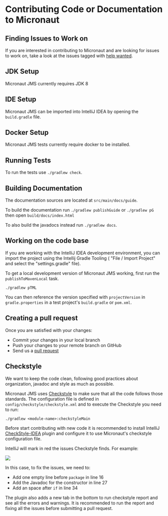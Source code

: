 # Contributing Code or Documentation to Micronaut

## Finding Issues to Work on

If you are interested in contributing to Micronaut and are looking for issues to work on, take a look at the issues tagged with [help wanted](https://github.com/micronaut-projects/micronaut-jms/issues?q=is%3Aopen+is%3Aissue+label%3A%22status%3A+help+wanted%22).

## JDK Setup

Micronaut JMS currently requires JDK 8

## IDE Setup

Micronaut JMS can be imported into IntelliJ IDEA by opening the `build.gradle` file.

## Docker Setup

Micronaut JMS tests currently require docker to be installed.

## Running Tests

To run the tests use `./gradlew check`.

## Building Documentation

The documentation sources are located at `src/main/docs/guide`.

To build the documentation run `./gradlew publishGuide` or `./gradlew pG` then open `build/docs/index.html`

To also build the javadocs instead run `./gradlew docs`.

## Working on the code base

If you are working with the IntelliJ IDEA development environment, you can import the project using the Intellij Gradle Tooling ( "File / Import Project" and select the "settings.gradle" file).

To get a local development version of Micronaut JMS working, first run the `publishToMavenLocal` task.

```
./gradlew pTML
```

You can then reference the version specified with `projectVersion` in `gradle.properties` in a test project's `build.gradle` or `pom.xml`.

## Creating a pull request

Once you are satisfied with your changes:

- Commit your changes in your local branch
- Push your changes to your remote branch on GitHub
- Send us a [pull request](https://help.github.com/articles/creating-a-pull-request)

## Checkstyle

We want to keep the code clean, following good practices about organization, javadoc and style as much as possible.

Micronaut JMS uses [Checkstyle](http://checkstyle.sourceforge.net/) to make sure that all the code follows those standards. The configuration file is defined in `config/checkstyle/checkstyle.xml` and to execute the Checkstyle you
need to run:

```
./gradlew <module-name>:checkstyleMain
```

Before start contributing with new code it is recommended to install IntelliJ [CheckStyle-IDEA](https://plugins.jetbrains.com/plugin/1065-checkstyle-idea) plugin and configure it to use Micronaut's checkstyle configuration file.

IntelliJ will mark in red the issues Checkstyle finds. For example:

![](https://github.com/micronaut-projects/micronaut-core/raw/master/src/main/docs/resources/img/checkstyle-issue.png)

In this case, to fix the issues, we need to:

- Add one empty line before `package` in line 16
- Add the Javadoc for the constructor in line 27
- Add an space after `if` in line 34

The plugin also adds a new tab in the bottom to run checkstyle report and see all the errors and warnings. It is recommended
to run the report and fixing all the issues before submitting a pull request.
